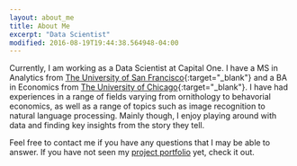 ```yaml
---
layout: about_me
title: About Me
excerpt: "Data Scientist"
modified: 2016-08-19T19:44:38.564948-04:00
---
```


Currently, I am working as a Data Scientist at Capital One. I have a MS in Analytics from [The University of San Francisco](https://www.usfca.edu/arts-sciences/graduate-programs/analytics){:target="_blank"} and a BA in Economics from [The University of Chicago](http://www.uchicago.edu/){:target="_blank"}. I have had experiences in a range of fields varying from ornithology to behavorial economics, as well as a range of topics such as image recognition to natural language processing. Mainly though, I enjoy playing around with data and finding key insights from the story they tell. 

Feel free to contact me if you have any questions that I may be able to answer. If you have not seen my [project portfolio](http://vincentpham1991.github.io/projects/) yet, check it out. 
